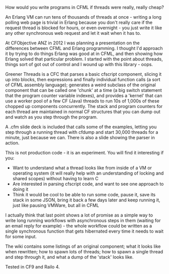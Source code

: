 How would you write programs in CFML if threads were really, really cheap?

An Erlang VM can run tens of thousands of threads at once - writing a long polling web page is trivial in Erlang because you don't really care if the request thread is blocked for hours, or even overnight - you just write it like any other synchronous web request and let it wait when it has to.

At CFObjective ANZ in 2012 I was planning a presentation on the differences between CFML and Erlang programming. I thought I'd approach it by trying to do things Erlang was good at in CFML, and then showing how Erlang solved that particular problem. I started with the point about threads, things sort of got out of control and I wound up with this library - oops.

Greener Threads is a CFC that parses a basic cfscript component, slicing it up into blocks, then expressions and finally individual function calls (a sort of CFML assembly language); generates a weird subclass of the original component that can be called one 'chunk' at a time (a big switch statement that the program counter variable indexes), and provides a 'kernel' that can use a worker pool of a few CF (Java) threads to run 10s of 1,000s of these chopped up components concurrently. The stack and program counters for each thread are maintained in normal CF structures that you can dump out and watch as you step through the program.

A .cfm slide deck is included that calls some of the examples, letting you step through a running thread with cfdump and start 30,000 threads for a minute, just because we can. There is also a slide showing the parser in action.

This is not production code - it is an experiment. You will find it interesting if you:

- Want to understand what a thread looks like from inside of a VM or operating system (it will really help with an understanding of locking and shared scopes) without having to learn C
- Are interested in parsing cfscript code, and want to see one approach to doing it
- Think it would be cool to be able to run some code, pause it, save its stack in some JSON, bring it back a few days later and keep running it, just like pausing VMWare, but all in CFML

I actually think that last point shows a lot of promise as a simple way to write long running workflows with asynchronous steps in them (waiting for an email reply for example) - the whole workflow could be written as a single synchronous function that gets hibernated every time it needs to wait for some input.

The wiki contains some listings of an original component; what it looks like when rewritten; how to spawn lots of threads; how to spawn a single thread and step through it, and what a dump of the 'stack' looks like.

Tested in CF9 and Railo 4.